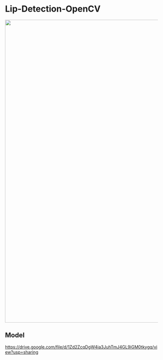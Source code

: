 # Lip-Detection-OpenCV

<img src="https://github.com/kevin-chen/tech-stack/distance-opencv/blob/master/Lip.jpg" width=1000><br>

## Model
https://drive.google.com/file/d/1Zd2ZcqDgW4ia3JuhTmJ4GL9iGM0tkygq/view?usp=sharing
